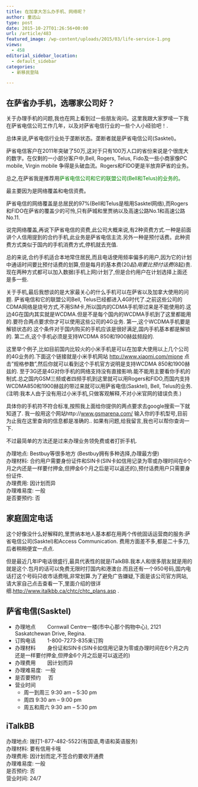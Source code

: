 ```yaml
---
title: 在加拿大怎么办手机、网络呢？
author: 童远山
type: post
date: 2015-10-27T01:26:56+00:00
url: /article/483
featured_image: /wp-content/uploads/2015/03/life-service-1.png
views:
  - 458
editorial_sidebar_location:
  - default_sidebar
categories:
  - 新移民登陆

---
```

## 在萨省办手机，选哪家公司好？

关于办理手机的问题,我也在网上看到过一些朋友询问。这里我跟大家罗嗦一下我在萨省电信公司工作几年，以及对萨省电信行业的一些个人小经验吧！.

总体来说,萨省电信行业处于垄断状态。垄断者就是萨省电信公司(Sasktel)。

萨省电信客户在2011年突破了50万,这对于只有100万人口的省份来说是个很庞大的数字。在仅剩的一小部分客户中,Bell, Rogers, Telus, Fido及一些小商家像PC mobile, Virgin mobile 争得是头破血流。Rogers和FIDO更是半放弃萨省的业务。

总之,在萨省我是推荐用<span style="color: #008000;">萨省电信公司和它的联盟公司(Bell和Telus)的业务的。</span>

最主要因为是网络覆盖和电信资费。

萨省电信的网络覆盖是总居民的97%(Bell和Telus是租用Sasktel网络),而Rogers和FIDO在萨省的覆盖少的可怜,只有萨城和里贾纳以及高速公路No.1和高速公路No.11.

说完网络覆盖,再说下萨省电信的资费,此公司大概来说,有2种资费方式.一种是前面讲个人信用提到的合约手机,此业务是萨省电信主流.另外一种是预付话费。此种资费方式类似于国内的手机消费方式,停机就去充值.

总的来说,合约手机适合本地常住居民,而且电话使用频率偏多的用户,因为它的计划中通话时间要比预付话费的划算,但是每月的基本费($20起)用要比预付话费($8起)贵.现在两种方式都可以加入数据(手机上网)计划了,但是合约用户在计划选择上面还是多一些.

关于手机,最后我想谈的是大家最关心的什么手机可以在萨省以及加拿大使用的问题. 萨省电信和它的联盟公司Bell, Telus已经都进入4G时代了.之前这些公司的CDMA网络是烧号方式,不用SIM卡,所以国内的CDMA手机带过来是不能使用的.这边4G在国内其实就是WCDMA.但是不是每个国内的WCDMA手机到了这里都能用的.要符合两点要求你才可以使用这些公司的4G业务. 第一,这个WCDMA手机要是解锁状态的.这个条件对于国内购买的手机应该是很好满足,国内手机基本都是解锁的. 第二点,这个手机必须是支持WCDMA 850和1900赫兹频段的.

这里举个例子,比如目前国内比较火的小米手机是可以在加拿大使用以上几个公司的4G业务的.下面这个链接就是小米手机网站 http://www.xiaomi.com/mione 点击&#8221;规格参数&#8221;,然后你就可以看到这个手机官方说明是支持WCDMA 850和1900赫兹的. 至于3G还是4G对你手机的网络支持没有直接影响.能不能用主要看你手机的制式.总之国内GSM三频或者四频手机到这里就可以用Rogers和FIDO,而国内支持WCDMA850和1900赫兹的带过来就可以用萨省电信(Sasktel), Bell, Telus的业务. (注明:我本人由于没有用过小米手机,只做客观解释,不对小米官网的错误负责.)

具体你的手机符不符合标准,按照我上面给你提供的两点要求去google搜索一下就知道了. 我一般用这个网站http://www.gsmarena.com/ 输入你的手机型号,目前为止我在这里查询的信息都是准确的.. 如果有问题,给我留言,我也可以帮你查询一下.

不过最简单的方法还是过来办理业务领免费或者打折手机.

办理地点: Bestbuy等很多地方 (Bestbuy拥有多种选择,办理最方便)  
办理材料: 合约用户需要身份证件和SIN卡(SIN卡如信用记录为零或办理时间在6个月之内还是一样要付押金,但押金6个月之后是可以返还的),预付话费用户只需要身份证件.  
办理费用: 因计划而异  
办理难易度: 一般  
是否要预约: 否

## 家庭固定电话

这个好像没什么好解释的,里贾纳本地人基本都在用两个传统固话运营商的服务:萨省电信公司(Sasktel)和Access Communication. 费用方面差不多,都是二十多刀,后者稍稍便宜一点点.

但是最近几年IP电话很盛行,最具代表性的就是iTalkBB.我本人和很多朋友就是用的就是这个.包月的话可以免费无限时打国内和港澳台.而且还有一个950号码,国内电话打这个号码只收市话费哦,非常划算.为了避免广告嫌疑,下面是该公司官方网站,请大家自己点击查看一下,里面介绍的很详细.http://www.italkbb.ca/chtc/chtc_plans.asp .

## 萨省电信(Sasktel)

  * 办理地点        Cornwall Centre一楼(市中心那个购物中心), 2121 Saskatchewan Drive, Regina.
  * 订购电话        1-800-7273-835来订购
  * 办理材料        身份证和SIN卡(SIN卡如信用记录为零或办理时间在6个月之内还是一样要付押金,但押金6个月之后是可以返还的)
  * 办理费用        因计划而异
  * 办理难易度:  一般
  * 是否要预约     否
  * 营业时间 
      * 周一到周三 9:30 am &#8211; 5:30 pm
      * 周四 9:30 am &#8211; 9:00 pm
      * 周五和周六 9:30 am &#8211; 5:30 pm

## iTalkBB

办理地点: 拨打1-877-482-5522(有国语,粤语和英语服务)  
办理材料: 要有信用卡哦  
办理费用: 因计划而定,不签合约要收开通费  
办理难易度: 一般  
是否预约: 否  
营业时间: 24/7
